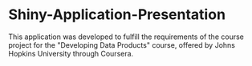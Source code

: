 # Shiny-Application-Presentation
This application was developed to fulfill the requirements of the course project for the "Developing Data Products" course, offered by Johns Hopkins University through Coursera.
